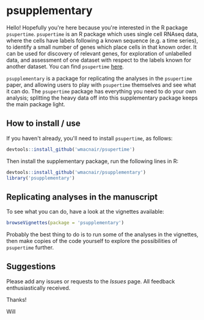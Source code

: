 # psupplementary

Hello! Hopefully you're here because you're interested in the R package `psupertime`. `psupertime` is an R package which uses single cell RNAseq data, where the cells have labels following a known sequence (e.g. a time series), to identify a small number of genes which place cells in that known order. It can be used for discovery of relevant genes, for exploration of unlabelled data, and assessment of one dataset with respect to the labels known for another dataset. You can find `psupertime` [here](https://github.com/wmacnair/psupertime).

`psupplementary` is a package for replicating the analyses in the `psupertime` paper, and allowing users to play with `psupertime` themselves and see what it can do. The `psupertime` package has everything you need to do your own analysis; splitting the heavy data off into this supplementary package keeps the main package light.

## How to install / use

If you haven't already, you'll need to install `psupertime`, as follows:
```R
devtools::install_github('wmacnair/psupertime')
```

Then install the supplementary package, run the following lines in R:
```R
devtools::install_github('wmacnair/psupplementary')
library('psupplementary')
```

## Replicating analyses in the manuscript

To see what you can do, have a look at the vignettes available:
```R
browseVignettes(package = 'psupplementary')
```

Probably the best thing to do is to run some of the analyses in the vignettes, then make copies of the code yourself to explore the possibilities of `psupertime` further.

## Suggestions

Please add any issues or requests to the _Issues_ page. All feedback enthusiastically received.

Thanks!

Will
